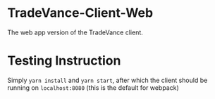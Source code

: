 # TradeVance-Client-Web
The web app version of the TradeVance client.

# Testing Instruction

Simply `yarn install` and `yarn start`, after which the client should be running on `localhost:8080` (this is the default for webpack)
